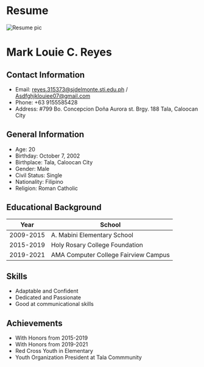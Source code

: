 # Resume
![Resume pic](https://github.com/Diakosiluwii/Resume/assets/134277312/9964f332-b594-4a68-8bb4-4914906b614c)
# Mark Louie C. Reyes

## Contact Information
- Email: reyes.315373@sjdelmonte.sti.edu.ph / Asdfghjklouiee07@gmail.com
- Phone: +63 9155585428
- Address: #799 Bo. Concepcion Doña Aurora st. Brgy. 188 Tala, Caloocan City

## General Information
- Age: 20
- Birthday: October 7, 2002
- Birthplace: Tala, Caloocan City
- Gender: Male
- Civil Status: Single
- Nationality: Filipino
- Religion: Roman Catholic

## Educational Background
| Year                    | School                                    |
|------------------------|--------------------------------------------|
| 2009-2015              | A. Mabini Elementary School                |
| 2015-2019              | Holy Rosary College Foundation             |
| 2019-2021              | AMA Computer College Fairview Campus       |



## Skills
- Adaptable and Confident
- Dedicated and Passionate
- Good at communicational skills

## Achievements
- With Honors from 2015-2019
- With Honors from 2019-2021
- Red Cross Youth in Elementary
- Youth Organization President at Tala Commmunity

